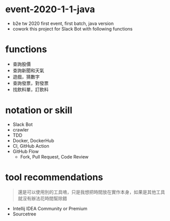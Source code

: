 # event-2020-1-1-java
* b2e tw 2020 first event, first batch, java version
* cowork this project for Slack Bot with following functions

# functions
* 查詢股價
* 查詢新聞和天氣
* 遊戲，猜數字
* 查詢發票，對發票
* 找飲料單，訂飲料

# notation or skill
* Slack Bot
* crawler
* TDD
* Docker, DockerHub
* CI, GitHub Action
* GitHub Flow
  * Fork, Pull Request, Code Review
  
# tool recommendations
> 還是可以使用別的工具唷，只是我想把時間放在實作本身，如果是其他工具就沒有辦法花時間幫除錯
* Intellij IDEA Community or Premium
* Sourcetree
